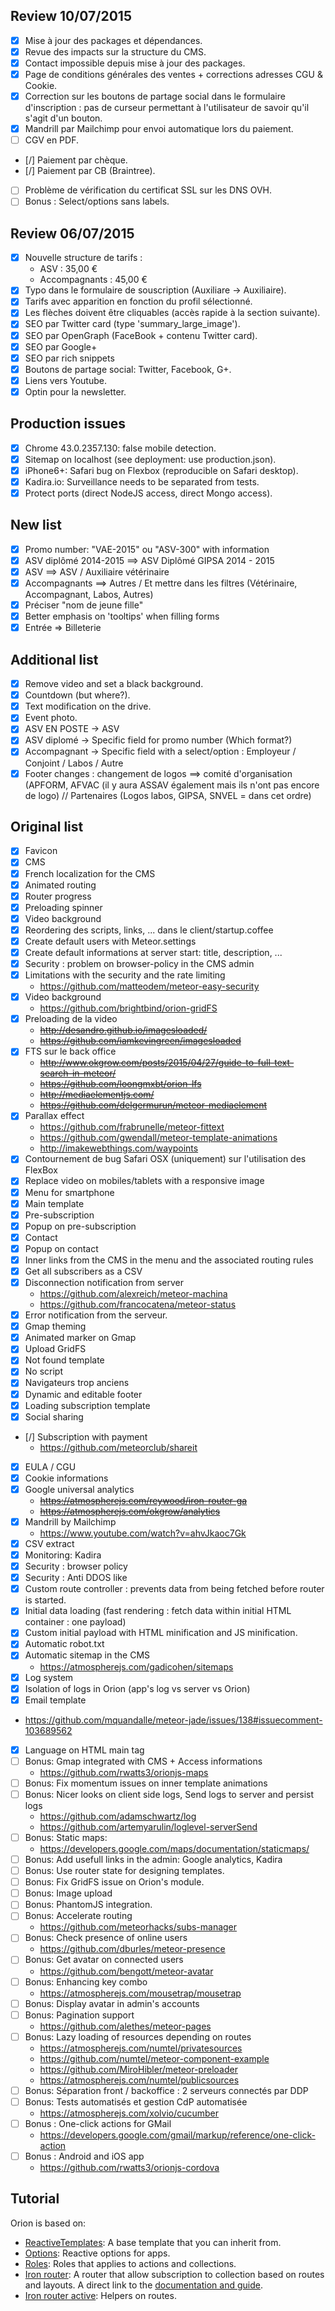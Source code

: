 ## Review 10/07/2015
- [X] Mise à jour des packages et dépendances.
- [X] Revue des impacts sur la structure du CMS.
- [X] Contact impossible depuis mise à jour des packages.
- [X] Page de conditions générales des ventes + corrections adresses CGU & Cookie.
- [X] Correction sur les boutons de partage social dans le formulaire d'inscription : pas de curseur permettant à l'utilisateur de savoir qu'il s'agit d'un bouton.
- [X] Mandrill par Mailchimp pour envoi automatique lors du paiement.
- [ ] CGV en PDF.
- [/] Paiement par chèque.
- [/] Paiement par CB (Braintree).
- [ ] Problème de vérification du certificat SSL sur les DNS OVH.
- [ ] Bonus : Select/options sans labels.

## Review 06/07/2015
- [X] Nouvelle structure de tarifs :
  - ASV : 35,00 €
  - Accompagnants : 45,00 €
- [X] Typo dans le formulaire de souscription (Auxiliare -> Auxiliaire).
- [X] Tarifs avec apparition en fonction du profil sélectionné.
- [X] Les flèches doivent être cliquables (accès rapide à la section suivante).
- [X] SEO par Twitter card (type 'summary_large_image').
- [X] SEO par OpenGraph (FaceBook + contenu Twitter card).
- [X] SEO par Google+
- [X] SEO par rich snippets
- [X] Boutons de partage social: Twitter, Facebook, G+.
- [X] Liens vers Youtube.
- [X] Optin pour la newsletter.

## Production issues
- [X] Chrome 43.0.2357.130: false mobile detection.
- [X] Sitemap on localhost (see deployment: use production.json).
- [X] iPhone6+: Safari bug on Flexbox (reproducible on Safari desktop).
- [X] Kadira.io: Surveillance needs to be separated from tests.
- [X] Protect ports (direct NodeJS access, direct Mongo access).

## New list
- [X] Promo number: "VAE-2015" ou "ASV-300" with information
- [X] ASV diplômé 2014-2015 ==> ASV Diplômé GIPSA 2014 - 2015
- [X] ASV ==> ASV / Auxiliaire vétérinaire
- [X] Accompagnants ==> Autres / Et mettre dans les filtres (Vétérinaire, Accompagnant, Labos, Autres)
- [X] Préciser "nom de jeune fille"
- [X] Better emphasis on 'tooltips' when filling forms
- [X] Entrée => Billeterie

## Additional list
- [X] Remove video and set a black background.
- [X] Countdown (but where?).
- [X] Text modification on the drive.
- [X] Event photo.
- [X] ASV EN POSTE -> ASV
- [X] ASV diplomé -> Specific field for promo number (Which format?)
- [X] Accompagnant -> Specific field with a select/option : Employeur / Conjoint / Labos / Autre
- [X] Footer changes : changement de logos ==> comité d'organisation (APFORM, AFVAC (il y aura ASSAV également mais  ils n'ont pas encore de logo) // Partenaires (Logos labos, GIPSA, SNVEL = dans cet ordre)

## Original list
- [X] Favicon
- [X] CMS
- [X] French localization for the CMS
- [X] Animated routing
- [X] Router progress
- [X] Preloading spinner
- [X] Video background
- [X] Reordering des scripts, links, ... dans le client/startup.coffee
- [X] Create default users with Meteor.settings
- [X] Create default informations at server start: title, description, ...
- [X] Security : problem on browser-policy in the CMS admin
- [X] Limitations with the security and the rate limiting
  - https://github.com/matteodem/meteor-easy-security
- [X] Video background
  - https://github.com/brightbind/orion-gridFS
- [X] Preloading de la video
  - ~~http://desandro.github.io/imagesloaded/~~
  - ~~https://github.com/iamkevingreen/imagesloaded~~
- [X] FTS sur le back office
  - ~~http://www.okgrow.com/posts/2015/04/27/guide-to-full-text-search-in-meteor/~~
  - ~~https://github.com/loongmxbt/orion-lfs~~
  - ~~http://mediaelementjs.com/~~
  - ~~https://github.com/delgermurun/meteor-mediaelement~~
- [X] Parallax effect
  - https://github.com/frabrunelle/meteor-fittext
  - https://github.com/gwendall/meteor-template-animations
  - http://imakewebthings.com/waypoints
- [X] Contournement de bug Safari OSX (uniquement) sur l'utilisation des FlexBox
- [X] Replace video on mobiles/tablets with a responsive image
- [X] Menu for smartphone
- [X] Main template
- [X] Pre-subscription
- [X] Popup on pre-subscription
- [X] Contact
- [X] Popup on contact
- [X] Inner links from the CMS in the menu and the associated routing rules
- [X] Get all subscribers as a CSV
- [X] Disconnection notification from server
  - https://github.com/alexreich/meteor-machina
  - https://github.com/francocatena/meteor-status
- [X] Error notification from the serveur.
- [X] Gmap theming
- [X] Animated marker on Gmap
- [X] Upload GridFS
- [X] Not found template
- [X] No script
- [X] Navigateurs trop anciens
- [X] Dynamic and editable footer
- [X] Loading subscription template
- [X] Social sharing
- [/] Subscription with payment
  - https://github.com/meteorclub/shareit
- [X] EULA / CGU
- [X] Cookie informations
- [X] Google universal analytics
  - ~~https://atmospherejs.com/reywood/iron-router-ga~~
  - ~~https://atmospherejs.com/okgrow/analytics~~
- [X] Mandrill by Mailchimp
  - https://www.youtube.com/watch?v=ahvJkaoc7Gk
- [X] CSV extract
- [X] Monitoring: Kadira
- [X] Security : browser policy
- [X] Security : Anti DDOS like
- [X] Custom route controller : prevents data from being fetched before
  router is started.
- [X] Initial data loading (fast rendering :
  fetch data within initial HTML container : one payload)
- [X] Custom initial payload with HTML minification and JS minification.
- [X] Automatic robot.txt
- [X] Automatic sitemap in the CMS
  - https://atmospherejs.com/gadicohen/sitemaps
- [X] Log system
- [X] Isolation of logs in Orion (app's log vs server vs Orion)
- [X] Email template
 - https://github.com/mquandalle/meteor-jade/issues/138#issuecomment-103689562
- [X] Language on HTML main tag
- [ ] Bonus: Gmap integrated with CMS + Access informations
  - https://github.com/rwatts3/orionjs-maps
- [ ] Bonus: Fix momentum issues on inner template animations
- [ ] Bonus: Nicer looks on client side logs, Send logs to server and persist logs
  - https://github.com/adamschwartz/log
  - https://github.com/artemyarulin/loglevel-serverSend
- [ ] Bonus: Static maps:
  - https://developers.google.com/maps/documentation/staticmaps/
- [ ] Bonus: Add usefull links in the admin: Google analytics, Kadira
- [ ] Bonus: Use router state for designing templates.
- [ ] Bonus: Fix GridFS issue on Orion's module.
- [ ] Bonus: Image upload
- [ ] Bonus: PhantomJS integration.
- [ ] Bonus: Accelerate routing
  - https://github.com/meteorhacks/subs-manager
- [ ] Bonus: Check presence of online users
  - https://github.com/dburles/meteor-presence
- [ ] Bonus: Get avatar on connected users
  - https://github.com/bengott/meteor-avatar
- [ ] Bonus: Enhancing key combo
  - https://atmospherejs.com/mousetrap/mousetrap
- [ ] Bonus: Display avatar in admin's accounts
- [ ] Bonus: Pagination support
  - https://github.com/alethes/meteor-pages
- [ ] Bonus: Lazy loading of resources depending on routes
  - https://atmospherejs.com/numtel/privatesources
  - https://github.com/numtel/meteor-component-example
  - https://github.com/MiroHibler/meteor-preloader
  - https://atmospherejs.com/numtel/publicsources
- [ ] Bonus: Séparation front / backoffice : 2 serveurs connectés par DDP
- [ ] Bonus: Tests automatisés et gestion CdP automatisée
  - https://atmospherejs.com/xolvio/cucumber
- [ ] Bonus : One-click actions for GMail
  - https://developers.google.com/gmail/markup/reference/one-click-action
- [ ] Bonus : Android and iOS app
  - https://github.com/rwatts3/orionjs-cordova

## Tutorial
Orion is based on:

- [ReactiveTemplates](https://github.com/nicolaslopezj/reactive-templates): A base template that you can inherit from.
- [Options](https://github.com/nicolaslopezj/options): Reactive options for apps.
- [Roles](https://github.com/nicolaslopezj/roles): Roles that applies to actions and collections.
- [Iron router](https://github.com/iron-meteor/iron-router): A router that allow subscription to collection based on routes and layouts. A direct link to the [documentation and guide](https://github.com/iron-meteor/iron-router/blob/devel/Guide.md).
- [Iron router active](https://github.com/zimme/meteor-iron-router-active): Helpers on routes.
